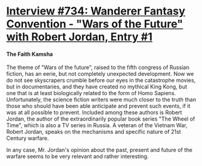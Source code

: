 # [Interview #734: Wanderer Fantasy Convention - "Wars of the Future" with Robert Jordan, Entry #1](https://www.theoryland.com/intvmain.php?i=734#1)

#### The Faith Kamsha

The theme of "Wars of the future", raised to the fifth congress of Russian fiction, has an eerie, but not completely unexpected development. Now we do not see skyscrapers crumble before our eyes in the catastrophe movies, but in documentaries, and they have created no mythical King Kong, but one that is at least biologically related to the form of Homo Sapiens. Unfortunately, the science fiction writers were much closer to the truth than those who should have been able anticipate and prevent such events, if it was at all possible to prevent. Included among these authors is Robert Jordan, the author of the extraordinarily popular book series "The Wheel of Time", which is also a TV series in Russia. A veteran of the Vietnam War, Robert Jordan, speaks on the mechanisms and specific nature of 21st Century warfare.

In any case, Mr. Jordan's opinion about the past, present and future of the warfare seems to be very relevant and rather interesting.

